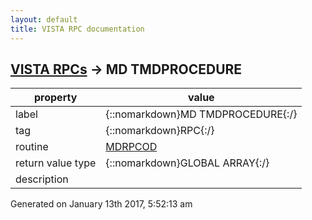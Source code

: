 ```yaml
---
layout: default
title: VISTA RPC documentation
---
```




## [VISTA RPCs](TableOfContent.md) &#8594; MD TMDPROCEDURE 

 property | value 
--- | --- 
 label | {::nomarkdown}MD TMDPROCEDURE{:/}
 tag | {::nomarkdown}RPC{:/}
 routine | [MDRPCOD](http://code.osehra.org/dox/Routine_MDRPCOD_source.html)
 return value type | {::nomarkdown}GLOBAL ARRAY{:/}
 description | 




 Generated on January 13th 2017, 5:52:13 am
